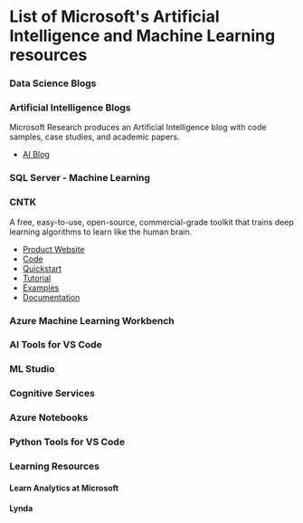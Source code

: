# List of Microsoft's Artificial Intelligence and Machine Learning resources

### Data Science Blogs

### Artificial Intelligence Blogs
Microsoft Research produces an Artificial Intelligence blog with code samples, case studies, and academic papers. 

* [AI Blog](https://blogs.microsoft.com/ai/tag/artificial-intelligence/)

### SQL Server - Machine Learning

### CNTK 
A free, easy-to-use, open-source, commercial-grade toolkit that trains deep learning algorithms to learn like the human brain.

* [Product Website](https://www.microsoft.com/en-us/cognitive-toolkit/)
* [Code](https://github.com/Microsoft/CNTK)
* [Quickstart]()
* [Tutorial](https://github.com/Microsoft/CNTK/tree/master/Tutorials)
* [Examples](https://github.com/Microsoft/CNTK/tree/master/Examples)
* [Documentation](https://github.com/Microsoft/CNTK/tree/master/Documentation)


### Azure Machine Learning Workbench

### AI Tools for VS Code

### ML Studio

### Cognitive Services

### Azure Notebooks

### Python Tools for VS Code

### Learning Resources

#### Learn Analytics at Microsoft

#### Lynda

